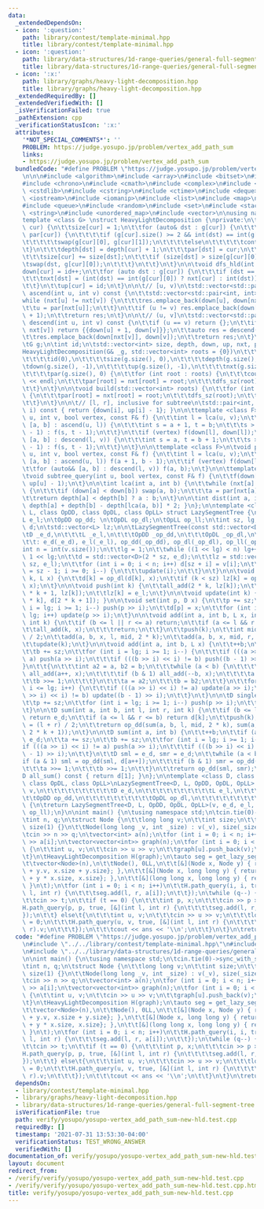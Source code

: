 ```yaml
---
data:
  _extendedDependsOn:
  - icon: ':question:'
    path: library/contest/template-minimal.hpp
    title: library/contest/template-minimal.hpp
  - icon: ':question:'
    path: library/data-structures/1d-range-queries/general-full-segment-tree.hpp
    title: library/data-structures/1d-range-queries/general-full-segment-tree.hpp
  - icon: ':x:'
    path: library/graphs/heavy-light-decomposition.hpp
    title: library/graphs/heavy-light-decomposition.hpp
  _extendedRequiredBy: []
  _extendedVerifiedWith: []
  _isVerificationFailed: true
  _pathExtension: cpp
  _verificationStatusIcon: ':x:'
  attributes:
    '*NOT_SPECIAL_COMMENTS*': ''
    PROBLEM: https://judge.yosupo.jp/problem/vertex_add_path_sum
    links:
    - https://judge.yosupo.jp/problem/vertex_add_path_sum
  bundledCode: "#define PROBLEM \"https://judge.yosupo.jp/problem/vertex_add_path_sum\"\
    \n\n\n#include <algorithm>\n#include <array>\n#include <bitset>\n#include <cassert>\n\
    #include <chrono>\n#include <cmath>\n#include <complex>\n#include <cstdio>\n#include\
    \ <cstdlib>\n#include <cstring>\n#include <ctime>\n#include <deque>\n#include\
    \ <iostream>\n#include <iomanip>\n#include <list>\n#include <map>\n#include <numeric>\n\
    #include <queue>\n#include <random>\n#include <set>\n#include <stack>\n#include\
    \ <string>\n#include <unordered_map>\n#include <vector>\n\nusing namespace std;\n\
    template <class G> \nstruct HeavyLightDecomposition {\nprivate:\n\tvoid dfs_sz(int\
    \ cur) {\n\t\tsize[cur] = 1;\n\t\tfor (auto& dst : g[cur]) {\n\t\t\tif (dst ==\
    \ par[cur]) {\n\t\t\t\tif (g[cur].size() >= 2 && int(dst) == int(g[cur][0]))\n\
    \t\t\t\t\tswap(g[cur][0], g[cur][1]);\n\t\t\t\telse\n\t\t\t\t\tcontinue;\n\t\t\
    \t}\n\t\t\tdepth[dst] = depth[cur] + 1;\n\t\t\tpar[dst] = cur;\n\t\t\tdfs_sz(dst);\n\
    \t\t\tsize[cur] += size[dst];\n\t\t\tif (size[dst] > size[g[cur][0]]) {\n\t\t\t\
    \tswap(dst, g[cur][0]);\n\t\t\t}\n\t\t}\n\t}\n\n\tvoid dfs_hld(int cur) {\n\t\t\
    down[cur] = id++;\n\t\tfor (auto dst : g[cur]) {\n\t\t\tif (dst == par[cur]) continue;\n\
    \t\t\tnxt[dst] = (int(dst) == int(g[cur][0]) ? nxt[cur] : int(dst));\n\t\t\tdfs_hld(dst);\n\
    \t\t}\n\t\tup[cur] = id;\n\t}\n\n\t// [u, v)\n\tstd::vector<std::pair<int, int>>\
    \ ascend(int u, int v) const {\n\t\tstd::vector<std::pair<int, int>> res;\n\t\t\
    while (nxt[u] != nxt[v]) {\n\t\t\tres.emplace_back(down[u], down[nxt[u]]);\n\t\
    \t\tu = par[nxt[u]];\n\t\t}\n\t\tif (u != v) res.emplace_back(down[u], down[v]\
    \ + 1);\n\t\treturn res;\n\t}\n\n\t// (u, v]\n\tstd::vector<std::pair<int, int>>\
    \ descend(int u, int v) const {\n\t\tif (u == v) return {};\n\t\tif (nxt[u] ==\
    \ nxt[v]) return {{down[u] + 1, down[v]}};\n\t\tauto res = descend(u, par[nxt[v]]);\n\
    \t\tres.emplace_back(down[nxt[v]], down[v]);\n\t\treturn res;\n\t}\n\npublic:\n\
    \tG g;\n\tint id;\n\tstd::vector<int> size, depth, down, up, nxt, par;\n\t\n\t\
    HeavyLightDecomposition(G& _g, std::vector<int> roots = {0})\n\t\t\t: g(_g),\n\
    \t\t\t\tid(0),\n\t\t\t\tsize(g.size(), 0),\n\t\t\t\tdepth(g.size(), 0),\n\t\t\t\
    \tdown(g.size(), -1),\n\t\t\t\tup(g.size(), -1),\n\t\t\t\tnxt(g.size(), 0), \n\
    \t\t\t\tpar(g.size(), 0) {\n\t\tfor (int root : roots) {\n\t\t\tcout << g.size()\
    \ << endl;\n\t\t\tpar[root] = nxt[root] = root;\n\t\t\tdfs_sz(root);\n\t\t\tdfs_hld(root);\n\
    \t\t}\n\t}\n\n\tvoid build(std::vector<int> roots) {\n\t\tfor (int root : roots)\
    \ {\n\t\t\tpar[root] = nxt[root] = root;\n\t\t\tdfs_sz(root);\n\t\t\tdfs_hld(root);\n\
    \t\t}\n\t}\n\n\t// [l, r], inclusive for subtree\n\tstd::pair<int, int> idx(int\
    \ i) const { return {down[i], up[i] - 1}; }\n\n\ttemplate <class F>\n\tvoid path_query(int\
    \ u, int v, bool vertex, const F& f) {\n\t\tint l = lca(u, v);\n\t\tfor (auto&&\
    \ [a, b] : ascend(u, l)) {\n\t\t\tint s = a + 1, t = b;\n\t\t\ts > t ? f(t, s\
    \ - 1) : f(s, t - 1);\n\t\t}\n\t\tif (vertex) f(down[l], down[l]);\n\t\tfor (auto&&\
    \ [a, b] : descend(l, v)) {\n\t\t\tint s = a, t = b + 1;\n\t\t\ts > t ? f(t, s\
    \ - 1) : f(s, t - 1);\n\t\t}\n\t}\n\n\ttemplate <class F>\n\tvoid path_noncommutative_query(int\
    \ u, int v, bool vertex, const F& f) {\n\t\tint l = lca(u, v);\n\t\tfor (auto&&\
    \ [a, b] : ascend(u, l)) f(a + 1, b - 1);\n\t\tif (vertex) f(down[l], down[l]);\n\
    \t\tfor (auto&& [a, b] : descend(l, v)) f(a, b);\n\t}\n\n\ttemplate <class F>\n\
    \tvoid subtree_query(int u, bool vertex, const F& f) {\n\t\tf(down[u] + int(!vertex),\
    \ up[u] - 1);\n\t}\n\n\tint lca(int a, int b) {\n\t\twhile (nxt[a] != nxt[b])\
    \ {\n\t\t\tif (down[a] < down[b]) swap(a, b);\n\t\t\ta = par[nxt[a]];\n\t\t}\n\
    \t\treturn depth[a] < depth[b] ? a : b;\n\t}\n\n\tint dist(int a, int b) { return\
    \ depth[a] + depth[b] - depth[lca(a, b)] * 2; }\n};\n\ntemplate <class D, class\
    \ L, class OpDD, class OpDL, class OpLL> struct LazySegmentTree {\n\tD e_d;\n\t\
    L e_l;\n\tOpDD op_dd; \n\tOpDL op_dl;\n\tOpLL op_ll;\n\tint sz, lg;  \n\tstd::vector<D>\
    \ d;\n\tstd::vector<L> lz;\n\n\tLazySegmentTree(const std::vector<D>& v,\n\t\t\
    \tD _e_d,\n\t\t\tL _e_l,\n\t\t\tOpDD _op_dd,\n\t\t\tOpDL _op_dl,\n\t\t\tOpLL _op_ll)\n\
    \t\t: e_d(_e_d), e_l(_e_l), op_dd(_op_dd), op_dl(_op_dl), op_ll(_op_ll) {\n\t\t\
    int n = int(v.size());\n\t\tlg = 1;\n\t\twhile ((1 << lg) < n) lg++;\n\t\tsz =\
    \ 1 << lg;\n\t\td = std::vector<D>(2 * sz, e_d);\n\t\tlz = std::vector<L>(2 *\
    \ sz, e_l);\n\t\tfor (int i = 0; i < n; i++) d[sz + i] = v[i];\n\t\tfor (int i\
    \ = sz - 1; i >= 0; i--) {\n\t\t\tupdate(i);\n\t\t}\n\t}\n\n\tvoid all_add(int\
    \ k, L x) {\n\t\td[k] = op_dl(d[k], x);\n\t\tif (k < sz) lz[k] = op_ll(lz[k],\
    \ x);\n\t}\n\n\tvoid push(int k) {\n\t\tall_add(2 * k, lz[k]);\n\t\tall_add(2\
    \ * k + 1, lz[k]);\n\t\tlz[k] = e_l;\n\t}\n\n\tvoid update(int k) { d[k] = op_dd(d[2\
    \ * k], d[2 * k + 1]); }\n\n\tvoid set(int p, D x) {\n\t\tp += sz;\n\t\tfor (int\
    \ i = lg; i >= 1; i--) push(p >> i);\n\t\td[p] = x;\n\t\tfor (int i = 1; i <=\
    \ lg; i++) update(p >> i);\n\t}\n\n\tvoid add(int a, int b, L x, int l, int r,\
    \ int k) {\n\t\tif (b <= l || r <= a) return;\n\t\tif (a <= l && r <= b) {\n\t\
    \t\tall_add(k, x);\n\t\t\treturn;\n\t\t}\n\t\tpush(k);\n\t\tint mid = (l + r)\
    \ / 2;\n\t\tadd(a, b, x, l, mid, 2 * k);\n\t\tadd(a, b, x, mid, r, 2 * k + 1);\n\
    \t\tupdate(k);\n\t}\n\n\tvoid add(int a, int b, L x) {\n\t\t++b;\n\t\ta += sz;\n\
    \t\tb += sz;\n\t\tfor (int i = lg; i >= 1; i--) {\n\t\t\tif (((a >> i) << i) !=\
    \ a) push(a >> i);\n\t\t\tif (((b >> i) << i) != b) push((b - 1) >> i);\n\t\t\
    }\n\t\t{\n\t\t\tint a2 = a, b2 = b;\n\t\t\twhile (a < b) {\n\t\t\t\tif (a & 1)\
    \ all_add(a++, x);\n\t\t\t\tif (b & 1) all_add(--b, x);\n\t\t\t\ta >>= 1;\n\t\t\
    \t\tb >>= 1;\n\t\t\t}\n\t\t\ta = a2;\n\t\t\tb = b2;\n\t\t}\n\t\tfor (int i = 1;\
    \ i <= lg; i++) {\n\t\t\tif (((a >> i) << i) != a) update(a >> i);\n\t\t\tif (((b\
    \ >> i) << i) != b) update((b - 1) >> i);\n\t\t}\n\t}\n\n\tD single(int p) {\n\
    \t\tp += sz;\n\t\tfor (int i = lg; i >= 1; i--) push(p >> i);\n\t\treturn d[p];\n\
    \t}\n\n\tD sum(int a, int b, int l, int r, int k) {\n\t\tif (b <= l || r <= a)\
    \ return e_d;\n\t\tif (a <= l && r <= b) return d[k];\n\t\tpush(k);\n\t\tint mid\
    \ = (l + r) / 2;\n\t\treturn op_dd(sum(a, b, l, mid, 2 * k), sum(a, b, mid, r,\
    \ 2 * k + 1));\n\t}\n\n\tD sum(int a, int b) {\n\t\t++b;\n\t\tif (a == b) return\
    \ e_d;\n\t\ta += sz;\n\t\tb += sz;\n\t\tfor (int i = lg; i >= 1; i--) {\n\t\t\t\
    if (((a >> i) << i) != a) push(a >> i);\n\t\t\tif (((b >> i) << i) != b) push((b\
    \ - 1) >> i);\n\t\t}\n\t\tD sml = e_d, smr = e_d;\n\t\twhile (a < b) {\n\t\t\t\
    if (a & 1) sml = op_dd(sml, d[a++]);\n\t\t\tif (b & 1) smr = op_dd(d[--b], smr);\n\
    \t\t\ta >>= 1;\n\t\t\tb >>= 1;\n\t\t}\n\t\treturn op_dd(sml, smr);\n\t}\n\n\t\
    D all_sum() const { return d[1]; }\n};\n\ntemplate <class D, class L, class OpDD,\
    \ class OpDL, class OpLL>\nLazySegmentTree<D, L, OpDD, OpDL, OpLL> get_lazy_segment_tree(std::vector<D>\
    \ v,\n\t\t\t\t\t\t\t\t\t\tD e_d,\n\t\t\t\t\t\t\t\t\t\tL e_l,\n\t\t\t\t\t\t\t\t\
    \t\tOpDD op_dd,\n\t\t\t\t\t\t\t\t\t\tOpDL op_dl,\n\t\t\t\t\t\t\t\t\t\tOpLL op_ll)\
    \ {\n\treturn LazySegmentTree<D, L, OpDD, OpDL, OpLL>(v, e_d, e_l, op_dd, op_dl,\
    \ op_ll);\n}\n\nint main() {\n\tusing namespace std;\n\tcin.tie(0)->sync_with_stdio(false);\n\
    \tint n, q;\n\tstruct Node {\n\t\tlong long v;\n\t\tint size;\n\t\tNode() : v(0),\
    \ size(1) {}\n\t\tNode(long long _v, int _size) : v(_v), size(_size) {}\n\t};\n\
    \tcin >> n >> q;\n\tvector<int> a(n);\n\tfor (int i = 0; i < n; i++)\n\t\tcin\
    \ >> a[i];\n\tvector<vector<int>> graph(n);\n\tfor (int i = 0; i < n - 1; i++)\
    \ {\n\t\tint u, v;\n\t\tcin >> u >> v;\n\t\tgraph[u].push_back(v);\n\t\tgraph[v].push_back(u);\n\
    \t}\n\tHeavyLightDecomposition H(graph);\n\tauto seg = get_lazy_segment_tree(\n\
    \t\tvector<Node>(n),\n\t\tNode(), 0LL,\n\t\t[&](Node x, Node y) { return Node{x.v\
    \ + y.v, x.size + y.size}; },\n\t\t[&](Node x, long long y) { return Node{x.v\
    \ + y * x.size, x.size}; },\n\t\t[&](long long x, long long y) { return x + y;\
    \ }\n\t);\n\tfor (int i = 0; i < n; i++)\n\t\tH.path_query(i, i, true, [&](int\
    \ l, int r) {\n\t\t\tseg.add(l, r, a[i]);\n\t\t});\n\twhile (q--) {\n\t\tint t;\n\
    \t\tcin >> t;\n\t\tif (t == 0) {\n\t\t\tint p, x;\n\t\t\tcin >> p >> x;\n\t\t\t\
    H.path_query(p, p, true, [&](int l, int r) {\n\t\t\t\tseg.add(l, r, x);\n\t\t\t\
    });\n\t\t} else\t{\n\t\t\tint u, v;\n\t\t\tcin >> u >> v;\n\t\t\tlong long ans\
    \ = 0;\n\t\t\tH.path_query(u, v, true, [&](int l, int r) {\n\t\t\t\tans += seg.sum(l,\
    \ r).v;\n\t\t\t});\n\t\t\tcout << ans << '\\n';\n\t\t}\n\t}\n\treturn 0;\n}\n"
  code: "#define PROBLEM \"https://judge.yosupo.jp/problem/vertex_add_path_sum\"\n\
    \n#include \"../../library/contest/template-minimal.hpp\"\n#include \"../../library/graphs/heavy-light-decomposition.hpp\"\
    \n#include \"../../library/data-structures/1d-range-queries/general-full-segment-tree.hpp\"\
    \n\nint main() {\n\tusing namespace std;\n\tcin.tie(0)->sync_with_stdio(false);\n\
    \tint n, q;\n\tstruct Node {\n\t\tlong long v;\n\t\tint size;\n\t\tNode() : v(0),\
    \ size(1) {}\n\t\tNode(long long _v, int _size) : v(_v), size(_size) {}\n\t};\n\
    \tcin >> n >> q;\n\tvector<int> a(n);\n\tfor (int i = 0; i < n; i++)\n\t\tcin\
    \ >> a[i];\n\tvector<vector<int>> graph(n);\n\tfor (int i = 0; i < n - 1; i++)\
    \ {\n\t\tint u, v;\n\t\tcin >> u >> v;\n\t\tgraph[u].push_back(v);\n\t\tgraph[v].push_back(u);\n\
    \t}\n\tHeavyLightDecomposition H(graph);\n\tauto seg = get_lazy_segment_tree(\n\
    \t\tvector<Node>(n),\n\t\tNode(), 0LL,\n\t\t[&](Node x, Node y) { return Node{x.v\
    \ + y.v, x.size + y.size}; },\n\t\t[&](Node x, long long y) { return Node{x.v\
    \ + y * x.size, x.size}; },\n\t\t[&](long long x, long long y) { return x + y;\
    \ }\n\t);\n\tfor (int i = 0; i < n; i++)\n\t\tH.path_query(i, i, true, [&](int\
    \ l, int r) {\n\t\t\tseg.add(l, r, a[i]);\n\t\t});\n\twhile (q--) {\n\t\tint t;\n\
    \t\tcin >> t;\n\t\tif (t == 0) {\n\t\t\tint p, x;\n\t\t\tcin >> p >> x;\n\t\t\t\
    H.path_query(p, p, true, [&](int l, int r) {\n\t\t\t\tseg.add(l, r, x);\n\t\t\t\
    });\n\t\t} else\t{\n\t\t\tint u, v;\n\t\t\tcin >> u >> v;\n\t\t\tlong long ans\
    \ = 0;\n\t\t\tH.path_query(u, v, true, [&](int l, int r) {\n\t\t\t\tans += seg.sum(l,\
    \ r).v;\n\t\t\t});\n\t\t\tcout << ans << '\\n';\n\t\t}\n\t}\n\treturn 0;\n}\n"
  dependsOn:
  - library/contest/template-minimal.hpp
  - library/graphs/heavy-light-decomposition.hpp
  - library/data-structures/1d-range-queries/general-full-segment-tree.hpp
  isVerificationFile: true
  path: verify/yosupo/yosupo-vertex_add_path_sum-new-hld.test.cpp
  requiredBy: []
  timestamp: '2021-07-31 13:53:30-04:00'
  verificationStatus: TEST_WRONG_ANSWER
  verifiedWith: []
documentation_of: verify/yosupo/yosupo-vertex_add_path_sum-new-hld.test.cpp
layout: document
redirect_from:
- /verify/verify/yosupo/yosupo-vertex_add_path_sum-new-hld.test.cpp
- /verify/verify/yosupo/yosupo-vertex_add_path_sum-new-hld.test.cpp.html
title: verify/yosupo/yosupo-vertex_add_path_sum-new-hld.test.cpp
---
```


